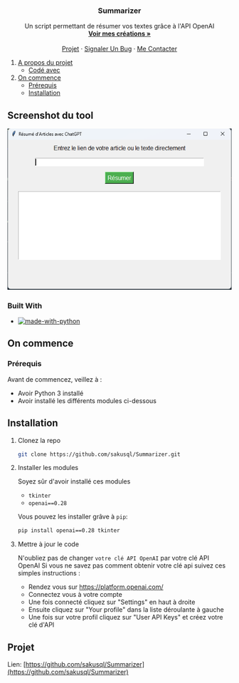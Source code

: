 <h3 align="center">Summarizer</h3>

  <p align="center">
    Un script permettant de résumer vos textes grâce à l'API OpenAI
    <br />
    <a href="https://github.com/sakusql"><strong>Voir mes créations »</strong></a>
    <br />
    <br />
    <a href="https://github.com/sakusql/Summarizer">Projet</a>
    ·
    <a href="https://github.com/sakusql/Summarizer/issues/new?labels=bug&template=bug-report---.md">Signaler Un Bug</a>
    ·
    <a href="https://github.com/sakusql/Summarizer/issues/new?labels=enhancement&template=feature-request---.md">Me Contacter</a>
  </p>
</div>


  <ol>
    <li>
      <a href="#Projet">A propos du projet</a>
      <ul>
        <li><a href="#built-with">Codé avec</a></li>
      </ul>
    </li>
    <li>
      <a href="#on-commence">On commence</a>
      <ul>
        <li><a href="#prérequis">Prérequis</a></li>
        <li><a href="#installation">Installation</a></li>
      </ul>
    </li>

  </ol>
</details>



<!-- ABOUT THE PROJECT -->
## Screenshot du tool

![Screenshot du tool](https://github.com/sakusql/Summarizer/blob/main/summarizer.png)

### Built With

* [![made-with-python](https://img.shields.io/badge/Made%20with-Python-1f425f.svg)](https://www.python.org/)

## On commence

### Prérequis

Avant de commencez, veillez à :
- Avoir Python 3 installé
- Avoir installé les différents modules ci-dessous

<!-- INSTALLATION -->
## Installation

1. Clonez la repo
   ```sh
   git clone https://github.com/sakusql/Summarizer.git
   ```
2. Installer les modules

    Soyez sûr d'avoir installé ces modules
    - `tkinter`
    - `openai==0.28`

    Vous pouvez les installer grâve à `pip`:

    ```bash
    pip install openai==0.28 tkinter
    ```
   
3. Mettre à jour le code

    N'oubliez pas de changer `votre clé API OpenAI` par votre clé API OpenAI
    Si vous ne savez pas comment obtenir votre clé api suivez ces simples instructions :

     - Rendez vous sur https://platform.openai.com/
     - Connectez vous à votre compte
     - Une fois connecté cliquez sur "Settings" en haut à droite
     - Ensuite cliquez sur "Your profile" dans la liste déroulante à gauche
     - Une fois sur votre profil cliquez sur "User API Keys" et créez votre clé d'API
       
<!-- CONTACT -->
## Projet

Lien: [https://github.com/sakusql/Summarizer](https://github.com/sakusql/Summarizer)
